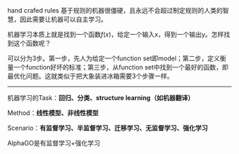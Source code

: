 hand crafed rules 基于规则的机器很僵硬，且永远不会超过制定规则的人类的智慧，因此需要让机器可以自主学习。

机器学习本质上就是找到一个函数$f(x)$，给定一个输入x，得到一个输出y。怎样找到这个函数呢？

可以分为3步。第一步，先人为给定一个function set即model；第二步，定义衡量一个function好坏的标准；第三步，从function set中找到一个最好的函数，即最优化问题。这就类似于把大象装进冰箱需要3个步骤一样。

---
机器学习的Task：**回归、分类、structure learning（如机器翻译）**

Method：**线性模型、非线性模型**

Scenario：**有监督学习、半监督学习、迁移学习、无监督学习、强化学习**

AlphaGO是有监督学习+强化学习